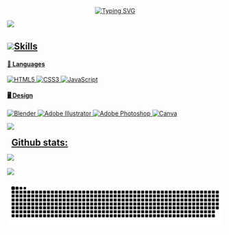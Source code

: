 
 <div align="center">
   <a href="https://git.io/typing-svg"> <img src="https://readme-typing-svg.demolab.com?font=Fira+Code&size=26&pause=1000&width=435&lines=Hi!+I+Am+Cristopher+Olivera" alt="Typing SVG"/>
 </div>
    
 <img src="https://user-images.githubusercontent.com/73097560/115834477-dbab4500-a447-11eb-908a-139a6edaec5c.gif"><br>

 <div> 
  <h2>
   <img src="https://media2.giphy.com/media/QssGEmpkyEOhBCb7e1/giphy.gif?cid=ecf05e47a0n3gi1bfqntqmob8g9aid1oyj2wr3ds3mg700bl&rid=giphy.gif" width ="25"><b>Skills</b>
  </h2>


#### 🔧 Languages
  ![HTML5](https://img.shields.io/badge/html5-%23E34F26.svg?style=for-the-badge&logo=html5&logoColor=white)
  ![CSS3](https://img.shields.io/badge/css3-%231572B6.svg?style=for-the-badge&logo=css3&logoColor=white)
  ![JavaScript](https://img.shields.io/badge/JavaScript-%23323330.svg?style=for-the-badge&logo=javascript&logoColor=F7DF1E)
  
#### 🖥️ Design
  ![Blender](https://img.shields.io/badge/blender-%23F5792A.svg?style=for-the-badge&logo=blender&logoColor=white)
  ![Adobe Illustrator](https://img.shields.io/badge/adobe%20illustrator-%23FF9A00.svg?style=for-the-badge&logo=adobe%20illustrator&logoColor=white)
  ![Adobe Photoshop](https://img.shields.io/badge/adobe%20photoshop-%2331A8FF.svg?style=for-the-badge&logo=adobe%20photoshop&logoColor=white)
  ![Canva](https://img.shields.io/badge/Canva-%2300C4CC.svg?style=for-the-badge&logo=Canva&logoColor=white)
 </div>
 
 

<img src="https://user-images.githubusercontent.com/73097560/115834477-dbab4500-a447-11eb-908a-139a6edaec5c.gif"><br>

<div>
 <h2 style="margin: 5px 10px;">Github stats: </h2>

[![](https://github-readme-stats.vercel.app/api?username=crisolapo&show_icons=true&theme=tokyonight&hide_border=true&locale=en)](https://github.com/crisolapo)

[![](https://github-readme-streak-stats.herokuapp.com/?user=crisolapo&theme=material-palenight)](https://github.com/crisolapo)


</div>

<p align="center">
  <img  src="https://raw.githubusercontent.com/Elanza-48/Elanza-48/main/resources/img/github-contribution-grid-snake.svg"
    alt="example" />
</p>
